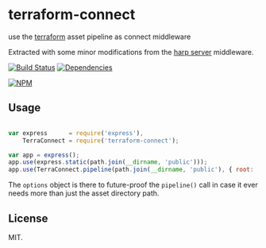 terraform-connect
=================

use the [terraform](https://github.com/sintaxi/terraform) asset pipeline as connect middleware

Extracted with some minor modifications from the [harp server](https://github.com/sintaxi/harp) middleware.

[![Build Status](https://secure.travis-ci.org/lyveminds/terraform-connect.png)](http://travis-ci.org/lyveminds/terraform-connect)
[![Dependencies](https://david-dm.org/lyveminds/terraform-connect.png)](https://david-dm.org/lyveminds/terraform-connect)

[![NPM](https://nodei.co/npm/terraform-connect.png)](https://nodei.co/npm/terraform-connect/)

## Usage

```javascript

var express      = require('express'),
    TerraConnect = require('terraform-connect');

var app = express();
app.use(express.static(path.join(__dirname, 'public')));
app.use(TerraConnect.pipeline(path.join(__dirname, 'public'), { root: './public' }));
```

The `options` object is there to future-proof the `pipeline()` call in case it ever needs more than just the asset directory path.

## License

MIT.

